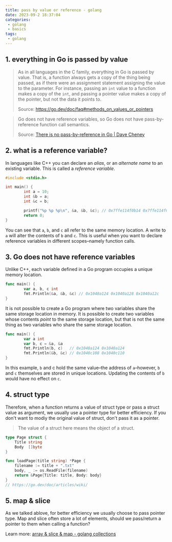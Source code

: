 ```yaml
---
title: pass by value or reference - golang
date: 2023-09-2 18:37:04
categories:
 - golang
 - basics
tags:
 - golang
---
```


## 1. everything in Go is passed by value

> As in all languages in the C family, everything in Go is passed by value. That is, a function always gets a copy of the thing being passed, as if there were an assignment statement assigning the value to the parameter. For instance, passing an `int` value to a function makes a copy of the `int`, and passing a pointer value makes a copy of the pointer, but not the data it points to. 
>
> Source: https://go.dev/doc/faq#methods_on_values_or_pointers

> Go does not have reference variables, so Go does not have pass-by-reference function call semantics.
>
> Source: [There is no pass-by-reference in Go | Dave Cheney](https://dave.cheney.net/2017/04/29/there-is-no-pass-by-reference-in-go)

## 2. what is a reference variable?

In languages like C++ you can declare an *alias*, or an *alternate name* to an existing variable. This is called a *reference variable*.

```c++
#include <stdio.h>

int main() {
        int a = 10;
        int &b = a;
        int &c = b;

        printf("%p %p %p\n", &a, &b, &c); // 0x7ffe114f0b14 0x7ffe114f0b14 0x7ffe114f0b14
        return 0;
}
```

You can see that `a`, `b`, and `c` all refer to the same memory location. A write to `a` will alter the contents of `b` and `c`. This is useful when you want to declare reference variables in different scopes–namely function calls.

## 3. Go does not have reference variables

Unlike C++, each variable defined in a Go program occupies a unique memory location.

```go
func main() {
        var a, b, c int
        fmt.Println(&a, &b, &c) // 0x1040a124 0x1040a128 0x1040a12c
}
```

It is not possible to create a Go program where two variables share the same storage location in memory. It is possible to create two variables whose contents *point* to the same storage location, but that is not the same thing as two variables who share the same storage location.

```go
func main() {
        var a int
        var b, c = &a, &a
        fmt.Println(b, c)   // 0x1040a124 0x1040a124
        fmt.Println(&b, &c) // 0x1040c108 0x1040c110
}
```

In this example, `b` and c hold the same value–the address of `a`–however, `b` and `c` themselves are stored in unique locations. Updating the contents of `b` would have no effect on `c`.

## 4. struct type 

Therefore, when a function returns a value of struct type or pass a struct value as argument, we usually use a pointer type for better efficiency. If you don't want to modiy the original value of struct, don't pass it as a pointer.  

> The value of a struct here means the object of a struct. 

``` go
type Page struct {
    Title string
    Body  []byte
}

func loadPage(title string) *Page {
    filename := title + ".txt"
    body, _ := os.ReadFile(filename)
    return &Page{Title: title, Body: body}
}
// https://go.dev/doc/articles/wiki/
```

## 5. map & slice

As we talked ablove, for better efficiency we usually choose to pass pointer type. Map and slice often store a lot of elements, should we pass/return a pointer to them when calling a function?

Learn more: [array & slice & map - golang collections](https://shaowenzhu.top/post/golang/basics/003-collections/) 

